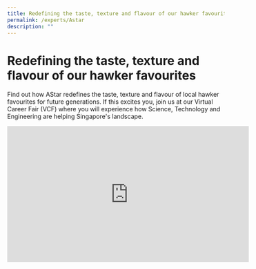 ```yaml
---
title: Redefining the taste, texture and flavour of our hawker favourites
permalink: /experts/Astar
description: ""
---
```

# Redefining the taste, texture and flavour of our hawker favourites

Find out how AStar redefines the taste, texture and flavour of local hawker favourites for future generations. If this excites you, join us at our Virtual Career Fair (VCF) where you will experience how Science, Technology and Engineering are helping Singapore's landscape.

<iframe width="560" height="315" src="https://www.youtube.com/embed/CRCPHgtOfxo" title="YouTube video player" frameborder="0" allow="accelerometer; autoplay; clipboard-write; encrypted-media; gyroscope; picture-in-picture" allowfullscreen></iframe>
